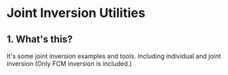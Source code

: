  

# Joint Inversion Utilities

## 1. What's this?

It's some joint inversion examples and tools. Including individual and joint inversion (Only FCM inversion is included.)
